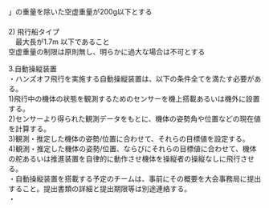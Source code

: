」の重量を除いた空虚重量が200g以下とする  
　  
2\) 飛行船タイプ  
　最大長が1.7m 以下であること  
空虚重量の制限は原則無し、明らかに過大な場合は不可とする  
   
3.自動操縦装置  
・ハンズオフ飛行を実施する自動操縦装置は、以下の条件全てを満たす必要がある。  
1)飛行中の機体の状態を観測するためのセンサーを機上搭載あるいは機外に設置する。  
2)センサーより得られた観測データをもとに、機体の姿勢角や位置などの現在値を計算する。  
3)観測・推定した機体の姿勢/位置に合わせて、それらの目標値を設定する。  
4)観測・推定した機体の姿勢/位置、ならびにそれらの目標値に合わせて、機体の舵あるいは推進装置を自律的に動作させ機体を操縦者の操縦なしに飛行させる。  
・自動操縦装置を搭載する予定のチームは、事前にその概要を大会事務局に提出すること。提出書類の詳細と提出期限等は別途連絡する。  
・